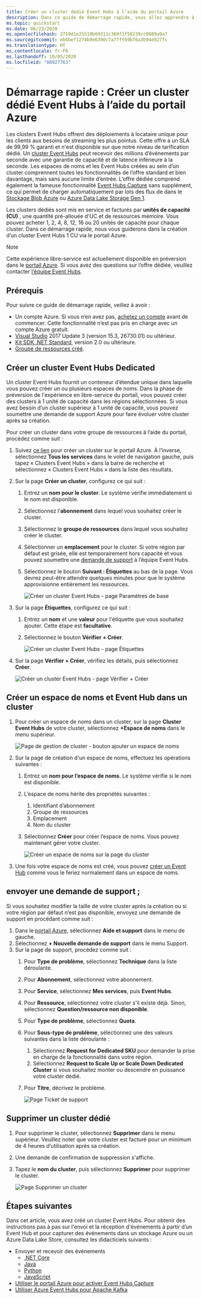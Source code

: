 ```yaml
---
title: Créer un cluster dédié Event Hubs à l’aide du portail Azure
description: Dans ce guide de démarrage rapide, vous allez apprendre à créer un cluster Azure Event Hubs à l’aide du Portail Azure.
ms.topic: quickstart
ms.date: 06/23/2020
ms.openlocfilehash: 2759d1e25519b69311c369f3f58239cc0889a9a7
ms.sourcegitcommit: eb6bef1274b9e6390c7a77ff69bf6a3b94e827fc
ms.translationtype: HT
ms.contentlocale: fr-FR
ms.lasthandoff: 10/05/2020
ms.locfileid: "88927763"
---
```

# <a name="quickstart-create-a-dedicated-event-hubs-cluster-using-azure-portal"></a>Démarrage rapide : Créer un cluster dédié Event Hubs à l’aide du portail Azure 
Les clusters Event Hubs offrent des déploiements à locataire unique pour les clients aux besoins de streaming les plus pointus. Cette offre a un SLA de 99,99 % garanti et n'est disponible sur que notre niveau de tarification dédié. Un [cluster Event Hubs](event-hubs-dedicated-overview.md) peut recevoir des millions d’événements par seconde avec une garantie de capacité et de latence inférieure à la seconde. Les espaces de noms et les Event Hubs créées au sein d’un cluster comprennent toutes les fonctionnalités de l’offre standard et bien davantage, mais sans aucune limite d’entrée. L’offre dédiée comprend également la fameuse fonctionnalité [Event Hubs Capture](event-hubs-capture-overview.md) sans supplément, ce qui permet de charger automatiquement par lots des flux de dans le [Stockage Blob Azure](../storage/blobs/storage-blobs-introduction.md) ou [Azure Data Lake Storage Gen 1](../data-lake-store/data-lake-store-overview.md).

Les clusters dédiés sont mis en service et facturés par **unités de capacité (CU)** , une quantité pré-allouée d'UC et de ressources mémoire. Vous pouvez acheter 1, 2, 4, 8, 12, 16 ou 20 unités de capacité pour chaque cluster. Dans ce démarrage rapide, nous vous guiderons dans la création d’un cluster Event Hubs 1 CU via le portail Azure.

> [!NOTE]
> Cette expérience libre-service est actuellement disponible en préversion dans le [portail Azure](https://aka.ms/eventhubsclusterquickstart). Si vous avez des questions sur l’offre dédiée, veuillez contacter [l’équipe Event Hubs](mailto:askeventhubs@microsoft.com).


## <a name="prerequisites"></a>Prérequis
Pour suivre ce guide de démarrage rapide, veillez à avoir :

- Un compte Azure. Si vous n’en avez pas, [achetez un compte](https://azure.microsoft.com/pricing/purchase-options/pay-as-you-go/) avant de commencer. Cette fonctionnalité n’est pas pris en charge avec un compte Azure gratuit. 
- [Visual Studio](https://visualstudio.microsoft.com/vs/) 2017 Update 3 (version 15.3, 26730.01) ou ultérieur.
- [Kit SDK .NET Standard](https://dotnet.microsoft.com/download), version 2.0 ou ultérieure.
- [Groupe de ressources créé](../event-hubs/event-hubs-create.md#create-a-resource-group).

## <a name="create-an-event-hubs-dedicated-cluster"></a>Créer un cluster Event Hubs Dedicated
Un cluster Event Hubs fournit un conteneur d’étendue unique dans laquelle vous pouvez créer un ou plusieurs espaces de noms. Dans la phase de préversion de l'expérience en libre-service du portail, vous pouvez créer des clusters à 1 unité de capacité dans les régions sélectionnées. Si vous avez besoin d’un cluster supérieur à 1 unité de capacité, vous pouvez soumettre une demande de support Azure pour faire évoluer votre cluster après sa création.

Pour créer un cluster dans votre groupe de ressources à l’aide du portail, procédez comme suit :

1. Suivez [ce lien](https://aka.ms/eventhubsclusterquickstart) pour créer un cluster sur le portail Azure. À l’inverse, sélectionnez **Tous les services** dans le volet de navigation gauche, puis tapez « Clusters Event Hubs » dans la barre de recherche et sélectionnez « Clusters Event Hubs » dans la liste des résultats.
2. Sur la page **Créer un cluster**, configurez ce qui suit :
    1. Entrez un **nom pour le cluster**. Le système vérifie immédiatement si le nom est disponible.
    2. Sélectionnez l’**abonnement** dans lequel vous souhaitez créer le cluster.
    3. Sélectionnez le **groupe de ressources** dans lequel vous souhaitez créer le cluster.
    4. Sélectionner un **emplacement** pour le cluster. Si votre région par défaut est grisée, elle est temporairement hors capacité et vous pouvez soumettre une [demande de support](#submit-a-support-request) à l’équipe Event Hubs.
    5. Sélectionnez le bouton **Suivant : Étiquettes** au bas de la page. Vous devrez peut-être attendre quelques minutes pour que le système approvisionne entièrement les ressources.

        ![Créer un cluster Event Hubs - page Paramètres de base](./media/event-hubs-dedicated-cluster-create-portal/create-event-hubs-clusters-basics-page.png)
3. Sur la page **Étiquettes**, configurez ce qui suit :
    1. Entrez un **nom** et une **valeur** pour l'étiquette que vous souhaitez ajouter. Cette étape est **facultative**.  
    2. Sélectionnez le bouton **Vérifier + Créer**.

        ![Créer un cluster Event Hubs - page Étiquettes](./media/event-hubs-dedicated-cluster-create-portal/create-event-hubs-clusters-tags-page.png)
4. Sur la page **Vérifier + Créer**, vérifiez les détails, puis sélectionnez **Créer**. 

    ![Créer un cluster Event Hubs - page Vérifier + Créer](./media/event-hubs-dedicated-cluster-create-portal/create-event-hubs-clusters-review-create-page.png)

## <a name="create-a-namespace-and-event-hub-within-a-cluster"></a>Créer un espace de noms et Event Hub dans un cluster

1. Pour créer un espace de noms dans un cluster, sur la page **Cluster Event Hubs** de votre cluster, sélectionnez **+Espace de noms** dans le menu supérieur.

    ![Page de gestion de cluster - bouton ajouter un espace de noms](./media/event-hubs-dedicated-cluster-create-portal/cluster-management-page-add-namespace-button.png)
2. Sur la page de création d'un espace de noms, effectuez les opérations suivantes :
    1. Entrez un **nom pour l’espace de noms**.  Le système vérifie si le nom est disponible.
    2. L’espace de noms hérite des propriétés suivantes :
        1. Identifiant d’abonnement
        2. Groupe de ressources
        3. Emplacement
        4. Nom du cluster
    3. Sélectionnez **Créer** pour créer l’espace de noms. Vous pouvez maintenant gérer votre cluster.  

        ![Créer un espace de noms sur la page du cluster](./media/event-hubs-dedicated-cluster-create-portal/create-namespace-cluster-page.png)
3. Une fois votre espace de noms est créé, vous pouvez [créer un Event Hub](event-hubs-create.md#create-an-event-hub) comme vous le feriez normalement dans un espace de noms. 


## <a name="submit-a-support-request"></a>envoyer une demande de support ;

Si vous souhaitez modifier la taille de votre cluster après la création ou si votre région par défaut n’est pas disponible, envoyez une demande de support en procédant comme suit :

1. Dans le [portail Azure](https://portal.azure.com), sélectionnez **Aide et support** dans le menu de gauche.
2. Sélectionnez **+ Nouvelle demande de support** dans le menu Support.
3. Sur la page de support, procédez comme suit :
    1. Pour **Type de problème**, sélectionnez **Technique** dans la liste déroulante.
    2. Pour **Abonnement**, sélectionnez votre abonnement.
    3. Pour **Service**, sélectionnez **Mes services**, puis **Event Hubs**.
    4. Pour **Ressource**, sélectionnez votre cluster s'il existe déjà. Sinon, sélectionnez **Question/ressource non disponible**.
    5. Pour **Type de problème**, sélectionnez **Quota**.
    6. Pour **Sous-type de problème**, sélectionnez une des valeurs suivantes dans la liste déroulante :
        1. Sélectionnez **Request for Dedicated SKU** pour demander la prise en charge de la fonctionnalité dans votre région.
        2. Sélectionnez **Request to Scale Up or Scale Down Dedicated Cluster** si vous souhaitez monter ou descendre en puissance votre cluster dédié. 
    7. Pour **Titre**, décrivez le problème.

        ![Page Ticket de support](./media/event-hubs-dedicated-cluster-create-portal/support-ticket.png)

 ## <a name="delete-a-dedicated-cluster"></a>Supprimer un cluster dédié
 
1. Pour supprimer le cluster, sélectionnez **Supprimer** dans le menu supérieur. Veuillez noter que votre cluster est facturé pour un minimum de 4 heures d’utilisation après sa création. 
2. Une demande de confirmation de suppression s'affiche.
3. Tapez le **nom du cluster**, puis sélectionnez **Supprimer** pour supprimer le cluster.

    ![Page Supprimer un cluster](./media/event-hubs-dedicated-cluster-create-portal/delete-cluster-page.png)


## <a name="next-steps"></a>Étapes suivantes
Dans cet article, vous avez créé un cluster Event Hubs. Pour obtenir des instructions pas à pas sur l'envoi et la réception d'événements à partir d’un Event Hub et pour capturer des événements dans un stockage Azure ou un Azure Data Lake Store, consultez les didacticiels suivants :

- Envoyer et recevoir des événements 
    - [.NET Core](event-hubs-dotnet-standard-getstarted-send.md)
    - [Java](event-hubs-java-get-started-send.md)
    - [Python](event-hubs-python-get-started-send.md)
    - [JavaScript](event-hubs-java-get-started-send.md)
- [Utiliser le portail Azure pour activer Event Hubs Capture](event-hubs-capture-enable-through-portal.md)
- [Utiliser Azure Event Hubs pour Apache Kafka](event-hubs-for-kafka-ecosystem-overview.md)
